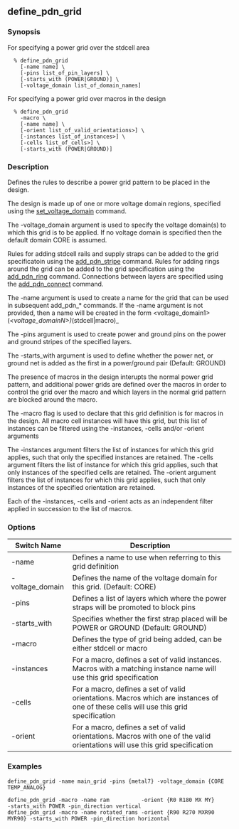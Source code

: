 ## define_pdn_grid

### Synopsis
For specifying a power grid over the stdcell area
```
  % define_pdn_grid
    [-name name] \
    [-pins list_of_pin_layers] \
    [-starts_with (POWER|GROUND)] \
    [-voltage_domain list_of_domain_names]    
```
For specifying a power grid over macros in the design
```
  % define_pdn_grid
    -macro \
    [-name name] \
    [-orient list_of_valid_orientations>] \
    [-instances list_of_instances>] \
    [-cells list_of_cells>] \
    [-starts_with (POWER|GROUND)]    
```

### Description

Defines the rules to describe a power grid pattern to be placed in the design.

The design is made up of one or more voltage domain regions, specified using the [set_voltage_domain](set_voltage_domain.md) command. 

The -voltage_domain argument is used to specify the voltage domain(s) to which this grid is to be applied. If no voltage domain is specified then the default domain CORE is assumed.

Rules for adding stdcell rails and supply straps can be added to the grid specificatoin using the [add_pdn_stripe](add_pdn_stripe.md) command.
Rules for adding rings around the grid can be added to the grid specification using the [add_pdn_ring](add_pdn_ring.md) command.
Connections between layers are specified using the [add_pdn_connect](add_pdn_connect.md) command.

The -name argument is used to create a name for the grid that can be used in subsequent add_pdn_* commands. If the -name argument is not provided, then a name will be created in the form <voltage_domain1>(_<voltage_domainN>)_(stdcell|macro)_<idx>

The -pins argument is used to create power and ground pins on the power and ground stripes of the specified layers.

The -starts_with argument is used to define whether the power net, or ground net is added as the first in a power/ground pair (Default: GROUND)

The presence of macros in the design interupts the normal power grid pattern, and additional power grids are defined over the macros in order to control the grid over the macro and which layers in the normal grid pattern are blocked around the macro.

The -macro flag is used to declare that this grid definition is for macros in the design. All macro cell instances will have this grid, but this list of instances can be filtered using the -instances, -cells and/or -orient arguments

The -instances argument filters the list of instances for which this grid applies, such that only the specified instances are retained.
The -cells argument filters the list of instance for which this grid applies, such that only instances of the specified cells are retained.
The -orient argument filters the list of instances for which this grid applies, such that only instances of the specified orientation are retained.

Each of the -instances, -cells and -orient acts as an independent filter applied in succession to the list of macros.


### Options

| Switch Name | Description |
| ----- | ----- |
| -name | Defines a name to use when referring to this grid definition |
| -voltage_domain | Defines the name of the voltage domain for this grid. (Default: CORE) |
| -pins | Defines a list of layers which where the power straps will be promoted to block pins |
| -starts_with | Specifies whether the first strap placed will be POWER or GROUND (Default: GROUND) |
| -macro | Defines the type of grid being added, can be either stdcell or macro|
| -instances | For a macro, defines a set of valid instances. Macros with a matching instance name will use this grid specification |
| -cells | For a macro, defines a set of valid orientations. Macros which are instances of one of these cells will use this grid specification |
| -orient | For a macro, defines a set of valid orientations. Macros with one of the valid orientations will use this grid specification |


### Examples
```
define_pdn_grid -name main_grid -pins {metal7} -voltage_domain {CORE TEMP_ANALOG}

define_pdn_grid -macro -name ram          -orient {R0 R180 MX MY}        -starts_with POWER -pin_direction vertical
define_pdn_grid -macro -name rotated_rams -orient {R90 R270 MXR90 MYR90} -starts_with POWER -pin_direction horizontal

```

